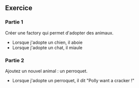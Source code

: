 ## Exercice

### Partie 1

Créer une factory qui permet d'adopter des animaux.

- Lorsque j'adopte un chien, il aboie
- Lorsque j'adopte un chat, il miaule

### Partie 2

Ajoutez un nouvel animal : un perroquet.

- Lorsque j'adopte un perroquet, il dit "Polly want a cracker !"